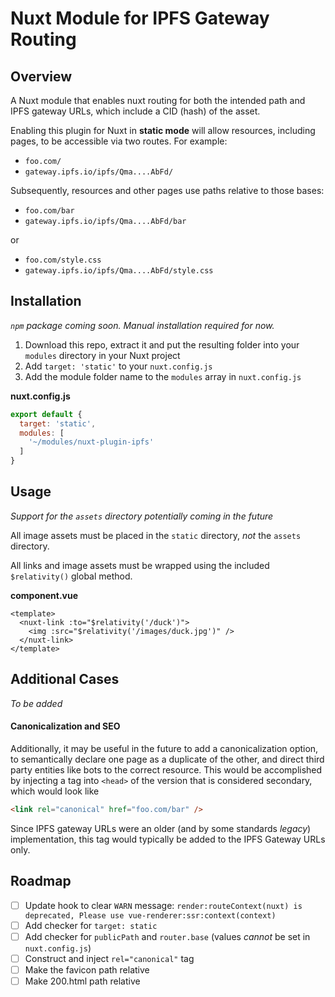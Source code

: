 # Nuxt Module for IPFS Gateway Routing

## Overview

A Nuxt module that enables nuxt routing for both the intended path and IPFS gateway URLs, which include a CID (hash) of the asset.

Enabling this plugin for Nuxt in **static mode** will allow resources, including pages, to be accessible via two routes. For example:

- `foo.com/`
- `gateway.ipfs.io/ipfs/Qma....AbFd/`

Subsequently, resources and other pages use paths relative to those bases:
- `foo.com/bar`
- `gateway.ipfs.io/ipfs/Qma....AbFd/bar`

or
- `foo.com/style.css`
- `gateway.ipfs.io/ipfs/Qma....AbFd/style.css`

## Installation

_`npm` package coming soon. Manual installation required for now._

1. Download this repo, extract it and put the resulting folder into your `modules` directory in your Nuxt project
2. Add `target: 'static'` to your `nuxt.config.js`
3. Add the module folder name to the `modules` array in `nuxt.config.js`

**nuxt.config.js**
```js
export default {
  target: 'static',
  modules: [
    '~/modules/nuxt-plugin-ipfs'
  ]
}
```

## Usage

_Support for the `assets` directory potentially coming in the future_

All image assets must be placed in the `static` directory, _not_ the `assets` directory.

All links and image assets must be wrapped using the included `$relativity()` global method.

**component.vue**
```vue
<template>
  <nuxt-link :to="$relativity('/duck')">
    <img :src="$relativity('/images/duck.jpg')" />
  </nuxt-link>
</template>
```

## Additional Cases
_To be added_

#### Canonicalization and SEO
Additionally, it may be useful in the future to add a canonicalization option, to semantically declare one page as a duplicate of the other, and direct third party entities like bots to the correct resource. This would be accomplished by injecting a tag into `<head>` of the version that is considered secondary, which would look like

```html
<link rel="canonical" href="foo.com/bar" />
```

Since IPFS gateway URLs were an older (and by some standards _legacy_) implementation, this tag would typically be added to the IPFS Gateway URLs only.

## Roadmap
- [ ] Update hook to clear `WARN` message: `render:routeContext(nuxt) is deprecated, Please use vue-renderer:ssr:context(context)`
- [ ] Add checker for `target: static`
- [ ] Add checker for `publicPath` and `router.base` (values _cannot_ be set in `nuxt.config.js`)
- [ ] Construct and inject `rel="canonical"` tag
- [ ] Make the favicon path relative
- [ ] Make 200.html path relative
